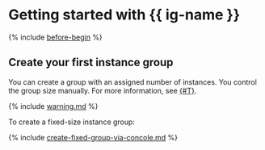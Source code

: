 # Getting started with {{ ig-name }}

{% include [before-begin](../../_includes/before-begin.md) %}

## Create your first instance group

You can create a group with an assigned number of instances. You control the group size manually. For more information, see [{#T}](../concepts/instance-groups/scale.md#fixed-scale).

{% include [warning.md](../../_includes/instance-groups/warning.md) %}

To create a fixed-size instance group:

{% include [create-fixed-group-via-concole.md](../../_includes/instance-groups/create-fixed-group-via-concole.md) %}

